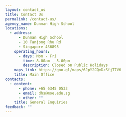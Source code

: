 ```yaml
---
layout: contact_us
title: Contact Us
permalink: /contact-us/
agency_name: Dunman High School
locations:
  - address:
      - Dunman High School
      - 10 Tanjong Rhu Rd
      - Singapore 436895
    operating_hours:
      - days: Mon - Fri
        time: 8.00am - 5.00pm
        description: Closed on Public Holidays
    maps_link: https://goo.gl/maps/6JpY2CQvDzSfjT7V6
    title: Main Office
contacts:
  - content:
      - phone: +65 6345 0533
      - email: dhs@moe.edu.sg
      - other: ""
    title: General Enquiries
feedback: ""
---
```

